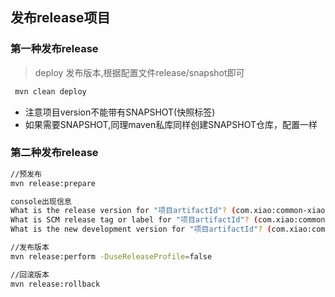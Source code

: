 ## 发布release项目

### 第一种发布release
> deploy 发布版本,根据配置文件release/snapshot即可
```bash
 mvn clean deploy
```
- 注意项目version不能带有SNAPSHOT(快照标签)
- 如果需要SNAPSHOT,同理maven私库同样创建SNAPSHOT仓库，配置一样

### 第二种发布release
>

```bash
//预发布
mvn release:prepare

console出现信息
What is the release version for "项目artifactId"? (com.xiao:common-xiao) 1.0: : 1.1  //release的版本是多少
What is SCM release tag or label for "项目artifactId"? (com.xiao:common-xiao) v1.1: : //tag标签
What is the new development version for "项目artifactId"? (com.xiao:common-xiao) 1.2-SNAPSHOT: : // 待发布的版本是多少

//发布版本
mvn release:perform -DuseReleaseProfile=false

//回滚版本
mvn release:rollback
```




